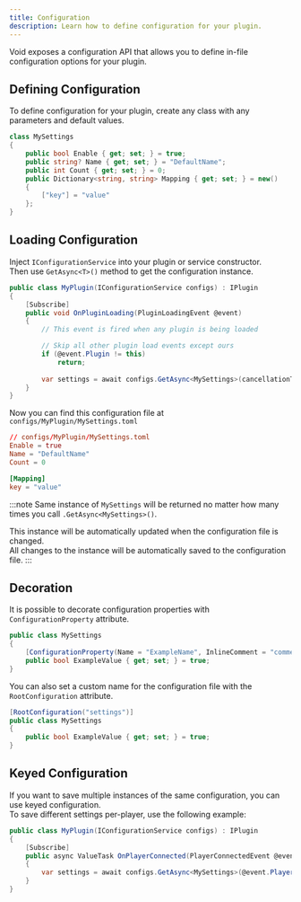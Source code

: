 ```yaml
---
title: Configuration
description: Learn how to define configuration for your plugin.
---
```


Void exposes a configuration API that allows you to define in-file configuration options for your plugin. 

## Defining Configuration
To define configuration for your plugin, create any class with any parameters and default values.
```csharp
class MySettings
{
    public bool Enable { get; set; } = true;
    public string? Name { get; set; } = "DefaultName";
    public int Count { get; set; } = 0;
    public Dictionary<string, string> Mapping { get; set; } = new() 
    { 
        ["key"] = "value" 
    };
}
```

## Loading Configuration
Inject `IConfigurationService` into your plugin or service constructor.  
Then use `GetAsync<T>()` method to get the configuration instance.
```csharp
public class MyPlugin(IConfigurationService configs) : IPlugin
{
    [Subscribe]
    public void OnPluginLoading(PluginLoadingEvent @event)
    {
        // This event is fired when any plugin is being loaded

        // Skip all other plugin load events except ours
        if (@event.Plugin != this)
            return;
        
        var settings = await configs.GetAsync<MySettings>(cancellationToken);
    }
}
```

Now you can find this configuration file at `configs/MyPlugin/MySettings.toml`

```toml
// configs/MyPlugin/MySettings.toml
Enable = true
Name = "DefaultName"
Count = 0

[Mapping]
key = "value"
```

:::note
Same instance of `MySettings` will be returned no matter how many times you call `.GetAsync<MySettings>()`.  

This instance will be automatically updated when the configuration file is changed.  
All changes to the instance will be automatically saved to the configuration file.
:::

## Decoration
It is possible to decorate configuration properties with `ConfigurationProperty` attribute.
```csharp
public class MySettings
{
    [ConfigurationProperty(Name = "ExampleName", InlineComment = "comment at the end of setting", PrecedingComment = "comment before setting")]
    public bool ExampleValue { get; set; } = true;
}
```

You can also set a custom name for the configuration file with the `RootConfiguration` attribute.
```csharp
[RootConfiguration("settings")]
public class MySettings
{
    public bool ExampleValue { get; set; } = true;
}
```

## Keyed Configuration
If you want to save multiple instances of the same configuration, you can use keyed configuration.  
To save different settings per-player, use the following example:
```csharp
public class MyPlugin(IConfigurationService configs) : IPlugin
{
    [Subscribe]
    public async ValueTask OnPlayerConnected(PlayerConnectedEvent @event)
    {
        var settings = await configs.GetAsync<MySettings>(@event.Player.Profile.Username);
    }
}
```
